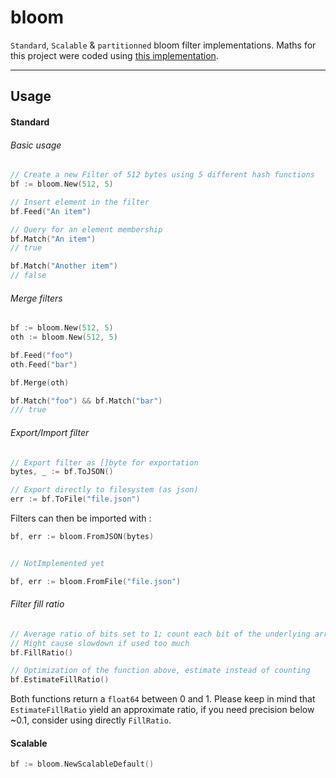 bloom
===================

`Standard`, `Scalable` & `partitionned` bloom filter implementations.
Maths for this project were coded using [this implementation](http://gsd.di.uminho.pt/members/cbm/ps/dbloom.pdf).

----------

Usage
-------------

#### Standard
###### Basic usage
```go
// Create a new Filter of 512 bytes using 5 different hash functions
bf := bloom.New(512, 5)

// Insert element in the filter
bf.Feed("An item")

// Query for an element membership
bf.Match("An item")
// true

bf.Match("Another item")
// false
```

###### Merge filters
```go
bf := bloom.New(512, 5)
oth := bloom.New(512, 5)

bf.Feed("foo")
oth.Feed("bar")

bf.Merge(oth)

bf.Match("foo") && bf.Match("bar")
/// true
```


###### Export/Import filter
```go
// Export filter as []byte for exportation
bytes, _ := bf.ToJSON()

// Export directly to filesystem (as json)
err := bf.ToFile("file.json")

```

Filters can then be imported with :

```go
bf, err := bloom.FromJSON(bytes)


// NotImplemented yet

bf, err := bloom.FromFile("file.json")
```

###### Filter fill ratio
```go
// Average ratio of bits set to 1; count each bit of the underlying array
// Might cause slowdown if used too much
bf.FillRatio()

// Optimization of the function above, estimate instead of counting
bf.EstimateFillRatio()
```
Both functions return a `float64` between 0 and 1.
 Please keep in mind that `EstimateFillRatio`  yield an approximate ratio, if you need precision below ~0.1, consider using directly `FillRatio`.

#### Scalable
```go
bf := bloom.NewScalableDefault()
```
